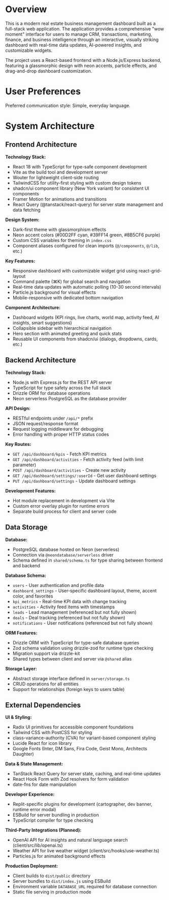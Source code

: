 # Overview

This is a modern real estate business management dashboard built as a full-stack web application. The application provides a comprehensive "wow moment" interface for users to manage CRM, transactions, marketing, finance, and business intelligence through an interactive, visually striking dashboard with real-time data updates, AI-powered insights, and customizable widgets.

The project uses a React-based frontend with a Node.js/Express backend, featuring a glassmorphic design with neon accents, particle effects, and drag-and-drop dashboard customization.

# User Preferences

Preferred communication style: Simple, everyday language.

# System Architecture

## Frontend Architecture

**Technology Stack:**
- React 18 with TypeScript for type-safe component development
- Vite as the build tool and development server
- Wouter for lightweight client-side routing
- TailwindCSS for utility-first styling with custom design tokens
- shadcn/ui component library (New York variant) for consistent UI components
- Framer Motion for animations and transitions
- React Query (@tanstack/react-query) for server state management and data fetching

**Design System:**
- Dark-first theme with glassmorphism effects
- Neon accent colors (#00D2FF cyan, #39FF14 green, #8B5CF6 purple)
- Custom CSS variables for theming in `index.css`
- Component aliases configured for clean imports (`@/components`, `@/lib`, etc.)

**Key Features:**
- Responsive dashboard with customizable widget grid using react-grid-layout
- Command palette (⌘K) for global search and navigation
- Real-time data updates with automatic polling (10-30 second intervals)
- Particle.js background for visual effects
- Mobile-responsive with dedicated bottom navigation

**Component Architecture:**
- Dashboard widgets (KPI rings, live charts, world map, activity feed, AI insights, smart suggestions)
- Collapsible sidebar with hierarchical navigation
- Hero section with animated greeting and quick stats
- Reusable UI components from shadcn/ui (dialogs, dropdowns, cards, etc.)

## Backend Architecture

**Technology Stack:**
- Node.js with Express.js for the REST API server
- TypeScript for type safety across the full stack
- Drizzle ORM for database operations
- Neon serverless PostgreSQL as the database provider

**API Design:**
- RESTful endpoints under `/api/*` prefix
- JSON request/response format
- Request logging middleware for debugging
- Error handling with proper HTTP status codes

**Key Routes:**
- `GET /api/dashboard/kpis` - Fetch KPI metrics
- `GET /api/dashboard/activities` - Fetch activity feed (with limit parameter)
- `POST /api/dashboard/activities` - Create new activity
- `GET /api/dashboard/settings/:userId` - Get user dashboard settings
- `PUT /api/dashboard/settings` - Update dashboard settings

**Development Features:**
- Hot module replacement in development via Vite
- Custom error overlay plugin for runtime errors
- Separate build process for client and server code

## Data Storage

**Database:**
- PostgreSQL database hosted on Neon (serverless)
- Connection via `@neondatabase/serverless` driver
- Schema defined in `shared/schema.ts` for type sharing between frontend and backend

**Database Schema:**
- `users` - User authentication and profile data
- `dashboard_settings` - User-specific dashboard layout, theme, accent color, and favorites
- `kpi_metrics` - Real-time KPI data with change tracking
- `activities` - Activity feed items with timestamps
- `leads` - Lead management (referenced but not fully shown)
- `deals` - Deal tracking (referenced but not fully shown)
- `notifications` - User notifications (referenced but not fully shown)

**ORM Features:**
- Drizzle ORM with TypeScript for type-safe database queries
- Zod schema validation using drizzle-zod for runtime type checking
- Migration support via drizzle-kit
- Shared types between client and server via `@shared` alias

**Storage Layer:**
- Abstract storage interface defined in `server/storage.ts`
- CRUD operations for all entities
- Support for relationships (foreign keys to users table)

## External Dependencies

**UI & Styling:**
- Radix UI primitives for accessible component foundations
- Tailwind CSS with PostCSS for styling
- class-variance-authority (CVA) for variant-based component styling
- Lucide React for icon library
- Google Fonts (Inter, DM Sans, Fira Code, Geist Mono, Architects Daughter)

**Data & State Management:**
- TanStack React Query for server state, caching, and real-time updates
- React Hook Form with Zod resolvers for form validation
- date-fns for date manipulation

**Developer Experience:**
- Replit-specific plugins for development (cartographer, dev banner, runtime error modal)
- ESBuild for server bundling in production
- TypeScript compiler for type checking

**Third-Party Integrations (Planned):**
- OpenAI API for AI insights and natural language search (client/src/lib/openai.ts)
- Weather API for live weather widget (client/src/hooks/use-weather.ts)
- Particles.js for animated background effects

**Production Deployment:**
- Client builds to `dist/public` directory
- Server bundles to `dist/index.js` using ESBuild
- Environment variable `DATABASE_URL` required for database connection
- Static file serving in production mode